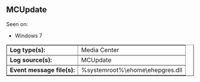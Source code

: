 ## MCUpdate

Seen on:
* Windows 7

<table border="1" class="docutils">
  <tbody>
    <tr>
      <td><b>Log type(s):</b></td>
      <td>Media Center</td>
    </tr>
    <tr>
      <td><b>Log source(s):</b></td>
      <td>MCUpdate</td>
    </tr>
    <tr>
      <td><b>Event message file(s):</b></td>
      <td>%systemroot%\ehome\ehepgres.dll</td>
    </tr>
  </tbody>
</table>

&nbsp;

